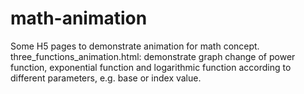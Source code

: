 # math-animation
Some H5 pages to demonstrate animation for math concept.
three_functions_animation.html: demonstrate graph change of power function, exponential function and logarithmic function according to different parameters, e.g. base or index value. 
